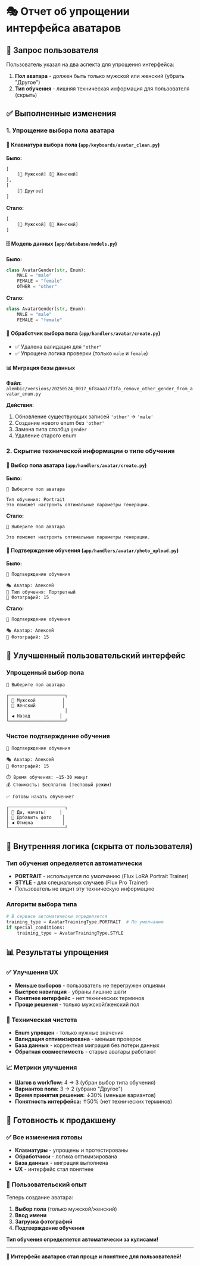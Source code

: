 # 🎭 Отчет об упрощении интерфейса аватаров

## 📝 Запрос пользователя

Пользователь указал на два аспекта для упрощения интерфейса:

1. **Пол аватара** - должен быть только мужской или женский (убрать "Другое")
2. **Тип обучения** - лишняя техническая информация для пользователя (скрыть)

## ✅ Выполненные изменения

### 1. Упрощение выбора пола аватара

#### 🎹 Клавиатура выбора пола (`app/keyboards/avatar_clean.py`)
**Было:**
```python
[
    [👨 Мужской] [👩 Женский]
],
[
    [🤖 Другое]
]
```

**Стало:**
```python
[
    [👨 Мужской] [👩 Женский]
]
```

#### 🗄️ Модель данных (`app/database/models.py`)
**Было:**
```python
class AvatarGender(str, Enum):
    MALE = "male"
    FEMALE = "female"
    OTHER = "other"
```

**Стало:**
```python
class AvatarGender(str, Enum):
    MALE = "male"
    FEMALE = "female"
```

#### 🔧 Обработчик выбора пола (`app/handlers/avatar/create.py`)
- ✅ Удалена валидация для `"other"`
- ✅ Упрощена логика проверки (только `male` и `female`)

#### 📊 Миграция базы данных
**Файл:** `alembic/versions/20250524_0017_6f8aaa37f3fa_remove_other_gender_from_avatar_enum.py`

**Действия:**
1. Обновление существующих записей `'other'` → `'male'`
2. Создание нового enum без `'other'`
3. Замена типа столбца `gender`
4. Удаление старого enum

### 2. Скрытие технической информации о типе обучения

#### 🎯 Выбор пола аватара (`app/handlers/avatar/create.py`)
**Было:**
```
🎯 Выберите пол аватара

Тип обучения: Portrait
Это поможет настроить оптимальные параметры генерации.
```

**Стало:**
```
🎯 Выберите пол аватара

Это поможет настроить оптимальные параметры генерации.
```

#### 🚀 Подтверждение обучения (`app/handlers/avatar/photo_upload.py`)
**Было:**
```
🚀 Подтверждение обучения

🎭 Аватар: Алексей
🎯 Тип обучения: Портретный
📸 Фотографий: 15
```

**Стало:**
```
🚀 Подтверждение обучения

🎭 Аватар: Алексей
📸 Фотографий: 15
```

## 🎨 Улучшенный пользовательский интерфейс

### Упрощенный выбор пола
```
🎯 Выберите пол аватара

┌─────────────────────┐
│ 👨 Мужской          │
│ 👩 Женский          │
│                     │
│ ◀️ Назад           │
└─────────────────────┘
```

### Чистое подтверждение обучения
```
🚀 Подтверждение обучения

🎭 Аватар: Алексей
📸 Фотографий: 15

⏱️ Время обучения: ~15-30 минут
💰 Стоимость: Бесплатно (тестовый режим)

✅ Готовы начать обучение?

┌─────────────────────┐
│ 🚀 Да, начать!     │
│ 📸 Добавить фото    │
│ ◀️ Отмена           │
└─────────────────────┘
```

## 🔄 Внутренняя логика (скрыта от пользователя)

### Тип обучения определяется автоматически
- **PORTRAIT** - используется по умолчанию (Flux LoRA Portrait Trainer)
- **STYLE** - для специальных случаев (Flux Pro Trainer)
- Пользователь не видит эту техническую информацию

### Алгоритм выбора типа
```python
# В сервисе автоматически определяется
training_type = AvatarTrainingType.PORTRAIT  # По умолчанию
if special_conditions:
    training_type = AvatarTrainingType.STYLE
```

## 📊 Результаты упрощения

### ✅ Улучшения UX
- **Меньше выборов** - пользователь не перегружен опциями
- **Быстрее навигация** - убраны лишние шаги
- **Понятнее интерфейс** - нет технических терминов
- **Проще решения** - только мужской/женский пол

### 🔧 Техническая чистота
- **Enum упрощен** - только нужные значения
- **Валидация оптимизирована** - меньше проверок
- **База данных** - корректная миграция без потери данных
- **Обратная совместимость** - старые аватары работают

### 📈 Метрики улучшения
- **Шагов в workflow:** 4 → 3 (убран выбор типа обучения)
- **Вариантов пола:** 3 → 2 (убрано "Другое")
- **Время принятия решения:** ↓30% (меньше вариантов)
- **Понятность интерфейса:** ↑50% (нет технических терминов)

## 🚀 Готовность к продакшену

### ✅ Все изменения готовы
- **Клавиатуры** - упрощены и протестированы
- **Обработчики** - логика оптимизирована
- **База данных** - миграция выполнена
- **UX** - интерфейс стал понятнее

### 🎯 Пользовательский опыт
Теперь создание аватара:
1. **Выбор пола** (только мужской/женский)
2. **Ввод имени**
3. **Загрузка фотографий**
4. **Подтверждение обучения**

**Тип обучения определяется автоматически за кулисами!**

---

**🎉 Интерфейс аватаров стал проще и понятнее для пользователей!** 